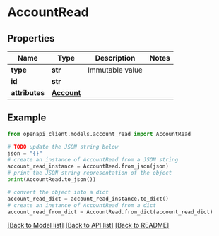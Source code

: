 # AccountRead


## Properties

Name | Type | Description | Notes
------------ | ------------- | ------------- | -------------
**type** | **str** | Immutable value | 
**id** | **str** |  | 
**attributes** | [**Account**](Account.md) |  | 

## Example

```python
from openapi_client.models.account_read import AccountRead

# TODO update the JSON string below
json = "{}"
# create an instance of AccountRead from a JSON string
account_read_instance = AccountRead.from_json(json)
# print the JSON string representation of the object
print(AccountRead.to_json())

# convert the object into a dict
account_read_dict = account_read_instance.to_dict()
# create an instance of AccountRead from a dict
account_read_from_dict = AccountRead.from_dict(account_read_dict)
```
[[Back to Model list]](../README.md#documentation-for-models) [[Back to API list]](../README.md#documentation-for-api-endpoints) [[Back to README]](../README.md)


